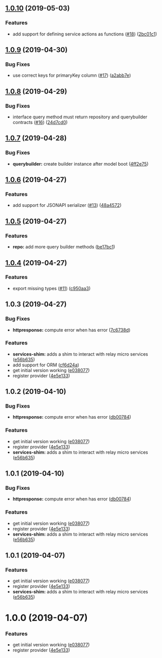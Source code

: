 ## [1.0.10](https://github.com/thetutlage/base-provider/compare/1.0.9...1.0.10) (2019-05-03)


### Features

* add support for defining service actions as functions ([#18](https://github.com/thetutlage/base-provider/issues/18)) ([2bc01c1](https://github.com/thetutlage/base-provider/commit/2bc01c1))



## [1.0.9](https://github.com/thetutlage/base-provider/compare/1.0.8...1.0.9) (2019-04-30)


### Bug Fixes

* use correct keys for primaryKey column ([#17](https://github.com/thetutlage/base-provider/issues/17)) ([a2abb7e](https://github.com/thetutlage/base-provider/commit/a2abb7e))



## [1.0.8](https://github.com/thetutlage/base-provider/compare/1.0.7...1.0.8) (2019-04-29)


### Bug Fixes

* interface query method must return repository and querybuilder contracts ([#16](https://github.com/thetutlage/base-provider/issues/16)) ([24d7cd0](https://github.com/thetutlage/base-provider/commit/24d7cd0))



## [1.0.7](https://github.com/thetutlage/base-provider/compare/1.0.6...1.0.7) (2019-04-28)


### Bug Fixes

* **querybuilder:** create builder instance after model boot ([4ff2e75](https://github.com/thetutlage/base-provider/commit/4ff2e75))



## [1.0.6](https://github.com/thetutlage/base-provider/compare/1.0.5...1.0.6) (2019-04-27)


### Features

* add support for JSONAPI serializer ([#13](https://github.com/thetutlage/base-provider/issues/13)) ([48a4572](https://github.com/thetutlage/base-provider/commit/48a4572))



## [1.0.5](https://github.com/thetutlage/base-provider/compare/1.0.4...1.0.5) (2019-04-27)


### Features

* **repo:** add more query builder methods ([be17bc1](https://github.com/thetutlage/base-provider/commit/be17bc1))



## [1.0.4](https://github.com/thetutlage/base-provider/compare/1.0.3...1.0.4) (2019-04-27)


### Features

* export missing types ([#11](https://github.com/thetutlage/base-provider/issues/11)) ([c950aa3](https://github.com/thetutlage/base-provider/commit/c950aa3))



## 1.0.3 (2019-04-27)


### Bug Fixes

* **httpresponse:** compute error when has error ([7c6738d](https://github.com/thetutlage/base-provider/commit/7c6738d))


### Features

* **services-shim:** adds a shim to interact with relay micro services ([e56b635](https://github.com/thetutlage/base-provider/commit/e56b635))
* add support for ORM ([cf6d24a](https://github.com/thetutlage/base-provider/commit/cf6d24a))
* get initial version working ([e038077](https://github.com/thetutlage/base-provider/commit/e038077))
* register provider ([4e5e133](https://github.com/thetutlage/base-provider/commit/4e5e133))



## 1.0.2 (2019-04-10)


### Bug Fixes

* **httpresponse:** compute error when has error ([db00784](https://github.com/thetutlage/base-provider/commit/db00784))


### Features

* get initial version working ([e038077](https://github.com/thetutlage/base-provider/commit/e038077))
* register provider ([4e5e133](https://github.com/thetutlage/base-provider/commit/4e5e133))
* **services-shim:** adds a shim to interact with relay micro services ([e56b635](https://github.com/thetutlage/base-provider/commit/e56b635))



## 1.0.1 (2019-04-10)


### Bug Fixes

* **httpresponse:** compute error when has error ([db00784](https://github.com/thetutlage/base-provider/commit/db00784))


### Features

* get initial version working ([e038077](https://github.com/thetutlage/base-provider/commit/e038077))
* register provider ([4e5e133](https://github.com/thetutlage/base-provider/commit/4e5e133))
* **services-shim:** adds a shim to interact with relay micro services ([e56b635](https://github.com/thetutlage/base-provider/commit/e56b635))



## 1.0.1 (2019-04-07)


### Features

* get initial version working ([e038077](https://github.com/thetutlage/base-provider/commit/e038077))
* register provider ([4e5e133](https://github.com/thetutlage/base-provider/commit/4e5e133))
* **services-shim:** adds a shim to interact with relay micro services ([e56b635](https://github.com/thetutlage/base-provider/commit/e56b635))



# 1.0.0 (2019-04-07)


### Features

* get initial version working ([e038077](https://github.com/thetutlage/base-provider/commit/e038077))
* register provider ([4e5e133](https://github.com/thetutlage/base-provider/commit/4e5e133))



